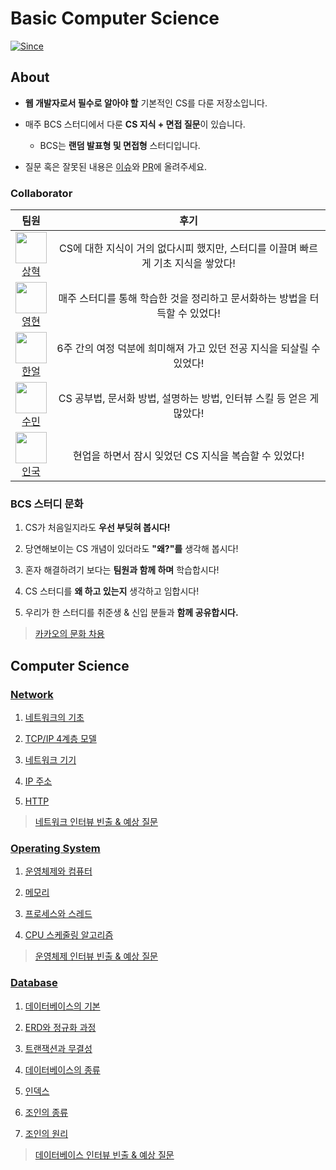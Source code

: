 # Basic Computer Science

[![Since](https://img.shields.io/badge/since-2024.04.01-333333.svg?style=flat-square)](https://github.com/BCS-study/basic-computer-science.io)

## About

- **웹 개발자로서 필수로 알아야 할** 기본적인 CS를 다룬 저장소입니다.
- 매주 BCS 스터디에서 다룬 **CS 지식 + 면접 질문**이 있습니다.

  - BCS는 **랜덤 발표형 및 면접형** 스터디입니다.
- 질문 혹은 잘못된 내용은 [이슈](https://github.com/BCS-study/basic-computer-science/issues)와 [PR](https://github.com/BCS-study/basic-computer-science/pulls)에 올려주세요.

### Collaborator

| 팀원 | 후기 |
|:---:|:---:|
| <img src="https://avatars.githubusercontent.com/u/123712285?v=4" width="50"> <br> [상혁](https://github.com/NewCodes7)  | CS에 대한 지식이 거의 없다시피 했지만, 스터디를 이끌며 빠르게 기초 지식을 쌓았다! |
| <img src="https://avatars.githubusercontent.com/u/62226667?v=4" width="50"> <br> [영현](https://github.com/k2645)  | 매주 스터디를 통해 학습한 것을 정리하고 문서화하는 방법을 터득할 수 있었다! |
| <img src="https://avatars.githubusercontent.com/u/62991586?v=4" width="50"> <br> [한얼](https://github.com/OhHaneol)  | 6주 간의 여정 덕분에 희미해져 가고 있던 전공 지식을 되살릴 수 있었다! |
| <img src="https://avatars.githubusercontent.com/u/124219344?v=4" width="50"> <br> [수민](https://github.com/minsu111)  | CS 공부법, 문서화 방법, 설명하는 방법, 인터뷰 스킬 등 얻은 게 많았다! |
| <img src="https://avatars.githubusercontent.com/u/97656198?v=4" width="50"> <br> [인국](https://github.com/ukukdin)  | 현업을 하면서 잠시 잊었던 CS 지식을 복습할 수 있었다! |

### BCS 스터디 문화

1. CS가 처음일지라도 **우선 부딪혀 봅시다!**

2. 당연해보이는 CS 개념이 있더라도 **"왜?"를** 생각해 봅시다!

3. 혼자 해결하려기 보다는 **팀원과 함께 하며** 학습합시다!

4. CS 스터디를 **왜 하고 있는지** 생각하고 임합시다!

5. 우리가 한 스터디를 취준생 & 신입 분들과 **함께 공유합시다.**

> [카카오의 문화 차용](https://careers.kakao.com/kakaolife)

## Computer Science

### [Network](Computer%20Science/Network)

1. [네트워크의 기초](Computer%20Science/Network/1.%20네트워크의%20기초.md)

2. [TCP/IP 4계층 모델](Computer%20Science/Network/2.%20TCP%20IP%204계층%20모델.md)

3. [네트워크 기기](Computer%20Science/Network/3.%20네트워크의%20기기.md)


4. [IP 주소](Computer%20Science/Network/4.%20IP%20주소.md)


5. [HTTP](Computer%20Science/Network/5.%20HTTP.md)


> [네트워크 인터뷰 빈출 & 예상 질문](Computer%20Science/Network/interview.md)

### [Operating System](Computer%20Science/Operating%20System)

1. [운영체제와 컴퓨터](Computer%20Science/Operating%20System/1.%20운영체제와%20컴퓨터.md)


2. [메모리](Computer%20Science/Operating%20System/2.%20메모리.md)


3. [프로세스와 스레드](Computer%20Science/Operating%20System/3.%20프로세스와%20스레드.md)


4. [CPU 스케줄링 알고리즘](Computer%20Science/Operating%20System/4.%20CPU%20스케줄링%20알고리즘.md)


> [운영체제 인터뷰 빈출 & 예상 질문](Computer%20Science/Operating%20System/interview.md)

### [Database](Computer%20Science/Database)

1. [데이터베이스의 기본](Computer%20Science/Database/1.%20데이터베이스의%20기본.md)


2. [ERD와 정규화 과정](Computer%20Science/Database/2.%20ERD와%20정규화%20과정.md)


3. [트랜잭션과 무결성](Computer%20Science/Database/3.%20트랜잭션과%20무결성.md)


4. [데이터베이스의 종류](Computer%20Science/Database/4.%20테이터베이스의%20종류.md)


5. [인덱스](Computer%20Science/Database/5.%20인덱스.md)


6. [조인의 종류](Computer%20Science/Database/6.%20조인의%20종류.md)


7. [조인의 원리](Computer%20Science/Database/7.%20조인의%20원리.md)


> [데이터베이스 인터뷰 빈출 & 예상 질문](Computer%20Science/Database/interview.md)
